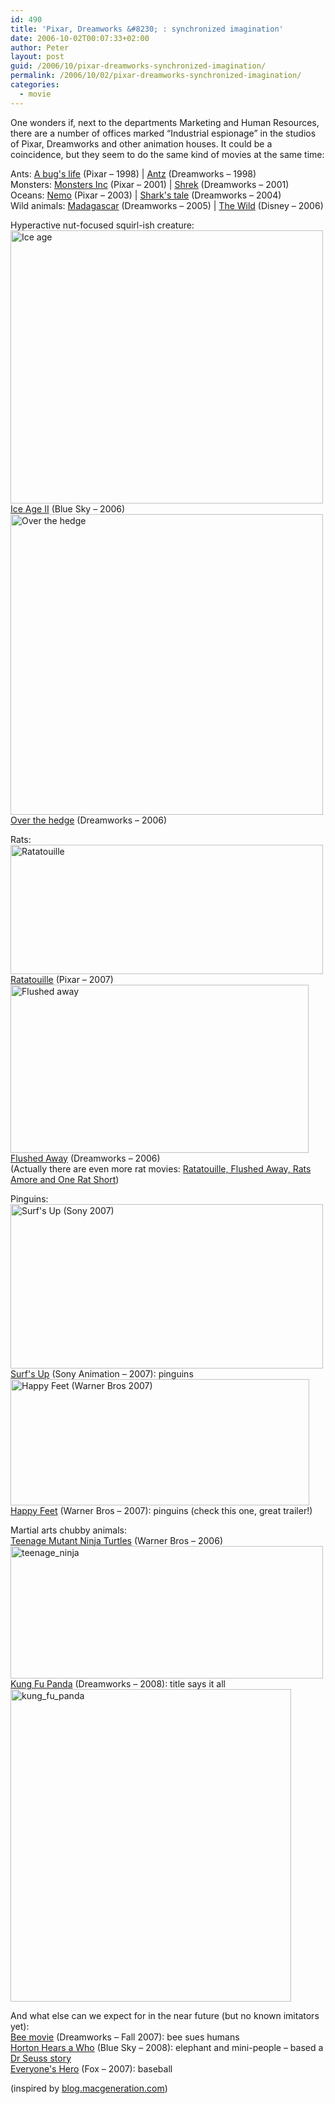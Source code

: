```yaml
---
id: 490
title: 'Pixar, Dreamworks &#8230; : synchronized imagination'
date: 2006-10-02T00:07:33+02:00
author: Peter
layout: post
guid: /2006/10/pixar-dreamworks-synchronized-imagination/
permalink: /2006/10/02/pixar-dreamworks-synchronized-imagination/
categories:
  - movie
---
```

One wonders if, next to the departments Marketing and Human Resources, there are a number of offices marked &#8220;Industrial espionage&#8221; in the studios of Pixar, Dreamworks and other animation houses. It could be a coincidence, but they seem to do the same kind of movies at the same time:

Ants: [A bug's life](http://www.imdb.com/title/tt0120623/) (Pixar &#8211; 1998) | [Antz](http://www.imdb.com/title/tt0120587/) (Dreamworks &#8211; 1998)  
Monsters: [Monsters Inc](http://www.imdb.com/title/tt0198781/) (Pixar &#8211; 2001) | [Shrek](http://www.imdb.com/title/tt0126029/) (Dreamworks &#8211; 2001)  
Oceans: [Nemo](http://www.imdb.com/title/tt0266543/) (Pixar &#8211; 2003) | [Shark's tale](http://www.imdb.com/title/tt0307453/) (Dreamworks &#8211; 2004)  
Wild animals: [Madagascar](http://www.imdb.com/title/tt0351283/) (Dreamworks &#8211; 2005) | [The Wild](http://www.imdb.com/title/tt0405469/) (Disney &#8211; 2006)

Hyperactive nut-focused squirl-ish creature:  
[<img  src="http://static.flickr.com/87/257883145_b281b9811e.jpg" width="500" height="437" alt="Ice age" />](http://www.flickr.com/photos/pforret/257883145/ "Photo Sharing")  
[Ice Age II](http://www.imdb.com/title/tt0438097/) (Blue Sky &#8211; 2006)  
[<img  src="http://static.flickr.com/100/257883148_d2017d9895.jpg" width="500" height="481" alt="Over the hedge" />](http://www.flickr.com/photos/pforret/257883148/ "Photo Sharing")  
[Over the hedge](http://www.imdb.com/title/tt0327084/) (Dreamworks &#8211; 2006)  
<!--more-->

  
Rats:  
[<img  src="http://static.flickr.com/83/257874474_bc280b0ea1.jpg" width="500" height="207" alt="Ratatouille" />](http://www.flickr.com/photos/pforret/257874474/ "Photo Sharing")  
[Ratatouille](http://www.imdb.com/title/tt0382932/) (Pixar &#8211; 2007)  
[<img  src="http://static.flickr.com/116/257874472_81c68bf651_o.jpg" width="477" height="269" alt="Flushed away" />](http://www.flickr.com/photos/pforret/257874472/ "Photo Sharing")  
[Flushed Away](http://www.imdb.com/title/tt0424095/) (Dreamworks &#8211; 2006)  
(Actually there are even more rat movies: [Ratatouille, Flushed Away, Rats Amore and One Rat Short](http://mayersononanimation.blogspot.com/2006/06/swallowing-our-tails.html))

Pinguins:  
[<img  src="http://static.flickr.com/86/257864386_fc1e145c04.jpg" width="500" height="263" alt="Surf's Up (Sony 2007)" />](http://www.flickr.com/photos/pforret/257864386/ "Photo Sharing")  
[Surf's Up](http://www.apple.com/trailers/sony_pictures/surfsup/) (Sony Animation &#8211; 2007): pinguins  
[<img  src="http://static.flickr.com/81/257864354_2e9c4dc43c_o.jpg" width="478" height="202" alt="Happy Feet (Warner Bros 2007)" />](http://www.flickr.com/photos/pforret/257864354/ "Photo Sharing")  
[Happy Feet](http://www2.warnerbros.com/happyfeet/) (Warner Bros &#8211; 2007): pinguins (check this one, great trailer!)

Martial arts chubby animals:  
[Teenage Mutant Ninja Turtles](http://www.apple.com/trailers/wb/teenagemutantninjaturtles/) (Warner Bros &#8211; 2006)  
[<img  src="http://static.flickr.com/104/257899369_d548d5c0be.jpg" width="500" height="212" alt="teenage_ninja" />](http://www.flickr.com/photos/pforret/257899369/ "Photo Sharing")  
[Kung Fu Panda](http://www.imdb.com/title/tt0441773/) (Dreamworks &#8211; 2008): title says it all  
[<img  src="http://static.flickr.com/53/257899344_468bff6552.jpg" width="449" height="500" alt="kung_fu_panda" />](http://www.flickr.com/photos/pforret/257899344/ "Photo Sharing")

And what else can we expect for in the near future (but no known imitators yet):  
[Bee movie](http://www.imdb.com/title/tt0389790/) (Dreamworks &#8211; Fall 2007): bee sues humans  
[Horton Hears a Who](http://www.imdb.com/title/tt0451079/) (Blue Sky &#8211; 2008): elephant and mini-people &#8211; based a [Dr Seuss story](http://en.wikipedia.org/wiki/Horton_Hears_A_Who!)  
[Everyone's Hero](http://www.everyoneshero.com) (Fox &#8211; 2007): baseball

(inspired by [blog.macgeneration.com](http://blog.macgeneration.com/archives/2006/09/24/les-mysteres-de-linspiration/))